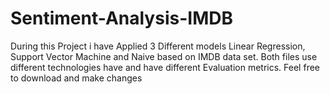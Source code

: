 # Sentiment-Analysis-IMDB
During this Project i have Applied 3 Different models Linear Regression, Support Vector Machine and Naive based on IMDB data set. 
Both files use different technologies have and have different Evaluation metrics.
Feel free to download and make changes
